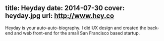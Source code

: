 title: Heyday
date: 2014-07-30
cover: heyday.jpg
url: http://www.hey.co
---

Heyday is your auto-auto-biography. I did UX design and created the back-end and web front-end for the small San Francisco based startup.
